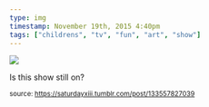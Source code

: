 ```yaml
---
type: img
timestamp: November 19th, 2015 4:40pm
tags: ["childrens", "tv", "fun", "art", "show"]
---
```

<img src="https://saturdayxiii.github.io/media/133557827039.jpg"/>

Is this show still on?
 
  
<small>source: https://saturdayxiii.tumblr.com/post/133557827039</small>